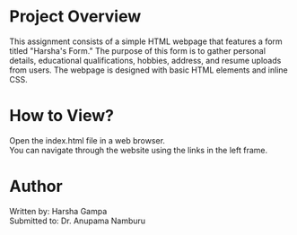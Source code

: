# Project Overview
This assignment consists of a simple HTML webpage that features a form titled "Harsha's Form." The purpose of this form is to gather personal details, educational qualifications, hobbies, address, and resume uploads from users. The webpage is designed with basic HTML elements and inline CSS.

# How to View?
Open the index.html file in a web browser. <br/>
You can navigate through the website using the links in the left frame.

# Author
Written by: Harsha Gampa <br/>
Submitted to: Dr. Anupama Namburu
